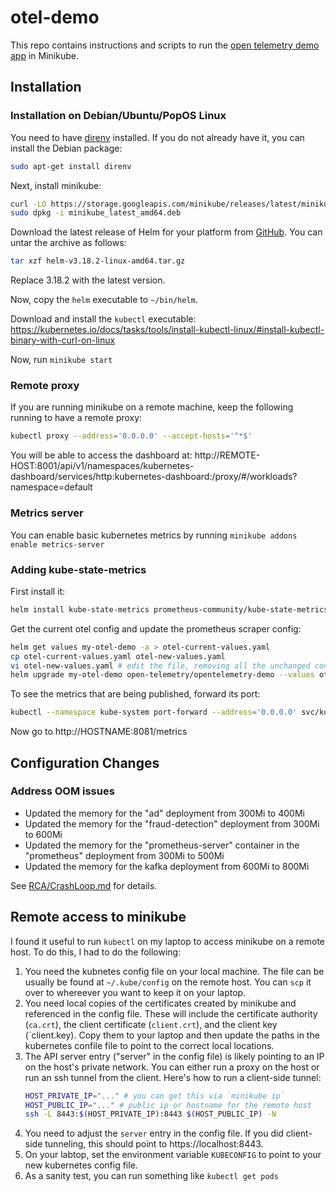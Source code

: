 # otel-demo
This repo contains instructions and scripts to run the [open telemetry demo app](https://github.com/open-telemetry/opentelemetry-demo)
in Minikube.

## Installation

### Installation on Debian/Ubuntu/PopOS Linux
You need to have [direnv](https://direnv.net/) installed. If you do not already have it,
you can install the Debian package:

```sh
sudo apt-get install direnv
```

Next, install minikube:

```sh
curl -LO https://storage.googleapis.com/minikube/releases/latest/minikube_latest_amd64.deb
sudo dpkg -i minikube_latest_amd64.deb
```

Download the latest release of Helm for your platform from
[GitHub](https://github.com/helm/helm/releases). You can untar the archive as follows:

```sh
tar xzf helm-v3.18.2-linux-amd64.tar.gz
```

Replace 3.18.2 with the latest version.

Now, copy the `helm` executable to `~/bin/helm`.

Download and install the `kubectl` executable:
https://kubernetes.io/docs/tasks/tools/install-kubectl-linux/#install-kubectl-binary-with-curl-on-linux

Now, run `minikube start`

### Remote proxy
If you are running minikube on a remote machine, keep the following running to have a remote proxy:
```sh
kubectl proxy --address='0.0.0.0' --accept-hosts='^*$'
```

You will be able to access the dashboard at:
http://REMOTE-HOST:8001/api/v1/namespaces/kubernetes-dashboard/services/http:kubernetes-dashboard:/proxy/#/workloads?namespace=default

### Metrics server
You can enable basic kubernetes metrics by running `minikube addons enable metrics-server`

### Adding kube-state-metrics
First install it:
```sh
helm install kube-state-metrics prometheus-community/kube-state-metrics   --namespace kube-system   --create-namespace
```

Get the current otel config and update the prometheus scraper config:
```sh
helm get values my-otel-demo -a > otel-current-values.yaml
cp otel-current-values.yaml otel-new-values.yaml
vi otel-new-values.yaml # edit the file, removing all the unchanged configuration and adding the new scraper config
helm upgrade my-otel-demo open-telemetry/opentelemetry-demo --values otel-new-values.yaml
```

To see the metrics that are being published, forward its port:
```sh
kubectl --namespace kube-system port-forward --address='0.0.0.0' svc/kube-state-metrics 8081:8080
```

Now go to http://HOSTNAME:8081/metrics

## Configuration Changes
### Address OOM issues
* Updated the memory for the "ad" deployment from 300Mi to 400Mi
* Updated the memory for the "fraud-detection" deployment from 300Mi to 600Mi
* Updated the memory for the "prometheus-server" container in the "prometheus" deployment from 300Mi to 500Mi
* Updated the memory for the kafka deployment from 600Mi to 800Mi

See [RCA/CrashLoop.md](RCA/CrashLoop.md) for details.

## Remote access to minikube

I found it useful to run `kubectl` on my laptop to access minikube on a remote host. To do this, I had to do the following:

1. You need the kubnetes config file on your local machine. The file can be usually be found at `~/.kube/config` on the
   remote host. You can `scp` it over to whereever you want to keep it on your laptop.
2. You need local copies of the certificates created by minikube and referenced in the config file. These will
   include the certificate authority (`ca.crt`), the client certificate (`client.crt`), and the client key (`client.key).
   Copy them to your laptop and then update the paths in the kubernetes confile file to point to the correct local locations.
3. The API server entry ("server" in the config file) is likely pointing to an IP on the host's private network. You can
   either run a proxy on the host or run an ssh tunnel from the client. Here's how to run a client-side tunnel:
   ```sh
   HOST_PRIVATE_IP="..." # you can get this via `minikube ip`
   HOST_PUBLIC_IP="..." # public ip or hostname for the remote host
   ssh -L 8443:$(HOST_PRIVATE_IP):8443 $(HOST_PUBLIC_IP) -N
   ```
4. You need to adjust the `server` entry in the config file. If you did client-side tunneling, this should point to 
   https://localhost:8443.
5. On your labtop, set the environment variable `KUBECONFIG` to point to your new kubernetes config file.
6. As a sanity test, you can run something like `kubectl get pods`

